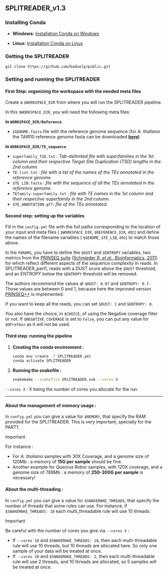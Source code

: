 ## SPLITREADER_v1.3

### Installing Conda

- **Windows:** [Installation Conda on Windows](https://docs.conda.io/projects/conda/en/latest/user-guide/install/windows.html)

- **Linux:** [Installation Conda on Linux](https://docs.conda.io/projects/conda/en/latest/user-guide/install/linux.html)

### Getting the SPLITREADER

`git clone https://github.com/baduelp/public.git`

### Setting and running the SPLITREADER 

#### First Step: organizing the workspace with the needed meta files

Create a `$WORKSPACE_DIR` from where you will run the SPLITREADER pipeline.

In this `$WORKSPACE_DIR`, you will need the following meta files:

**in `WORKSPACE_DIR/Reference`**

- `$GENOME.fasta` file with the reference genome sequence (for *A. thaliana* the TAIR10 reference genome fasta can be downloaded **[here](https://www.arabidopsis.org/download/index-auto.jsp?dir=%2Fdownload_files%2FGenes%2FTAIR10_genome_release%2FTAIR10_chromosome_files))**

**in `WORKSPACE_DIR/TE_sequence`**

- `superfamily_TSD.txt` : *Tab-delimited file with superfamilies in the 1st column and their respective Target Site Duplication (TSD) lengths in the 2nd column.*
- `TE-list.txt` : *file with a list of the names of the TEs annotated in the reference genome.*
- `$TE_LIB.fasta` : *file with the sequence of all the TEs annotated in the reference genome.*
- `TEfamily-superfamily.txt` : *file with TE names in the 1st column and their respective superfamily in the 2nd column.*
- `$TE_ANNOTATION.gff`: *file of the TEs annotated.*

#### Second step: setting up the variables

Fill in the `config.yml` file with the full paths corresponding to the location of your input and meta files ( `$WORKSPACE_DIR`, `$REFERENCE_DIR`, etc) and define the names of the filename variables ( `$GENOME`, `$TE_LIB`, etc) to match those above.

In the `PARAMS`, you have to define the `$DUST` and `$ENTROPY` variables, two metrics from the [PRINSEQ suite](https://prinseq.sourceforge.net/manual.html) ([Schmieder R, *et al.*, Bioinformatics, 2011](https://doi.org/10.1093/bioinformatics/btr026)) for which reflect different aspects of the sequence complexity in reads. In SPLITREADER_part1, reads with a DUST score above the `$DUST` threshold, and an ENTROPY below the `$ENTROPY` threshold will be removed. 

The authors recommend the values at `$DUST: 0.07` and `$ENTROPY: 0.7`. Those values are between 0 and 1, because here the improved version [PRINSEQ++](https://github.com/Adrian-Cantu/PRINSEQ-plus-plus) is implemented.

If you want to keep all the reads, you can set `$DUST: 1` and `$ENTROPY: 0`.

You also have the choice, in `$CHOICE`, of using the Negative coverage filter or not. If `$NEGATIVE_COVERAGE` is set to `False`, you can put any value for `$DPrefmin` as it will not be used.

#### Third step: running the pipeline

1. **Creating the conda environment :**

    ```bash
    conda env create -f SPLITREADER.yml
    conda activate SPLITREADER
    ```

2. **Running the snakefile :**

    ```bash
    snakemake --snakefile SPLITREADER.snk --cores X
    ```
`--cores X` : X being the number of cores you allocate for the run. 

--------------
#### About the management of memory usage :

In `config.yml` you can give a value for `$MEMORY`, that specify the RAM provided for the SPLITREADER. This is very important, specially for the PART1.

> [!IMPORTANT]
> For instance : 
> - For _A. thaliana_ samples with 30X Coverage, and a genome size of 120Mb : a memory of **15G per sample** should be fine.
> - Another example for _Quercus Robur_ samples, with 120X coverage, and a genome size of 789Mb : a memory of **250-300G per sample** is necessary! 

#### About the multi-threading :

In `config.yml` you can give a value for `$SNAKEMAKE_THREADS`, that specify the number of threads that some rules can use. For instance, if `$SNAKEMAKE_THREADS: 10` each multi_threadable rule will use 10 threads.

> [!IMPORTANT]
> Be careful with the number of cores you give via `--cores X` :
> - If `--cores 10` and `$SNAKEMAKE_THREADS: 10`, then each multi-threadable rule will use 10 threads, but 10 threads are allocated here. So only one sample of your data will be treated at once.
> - If `--cores 10` and `$SNAKEMAKE_THREADS: 2`, then each multi-threadable rule will use 2 threads, and 10 threads are allocated, so 5 samples will be treated at once. 
